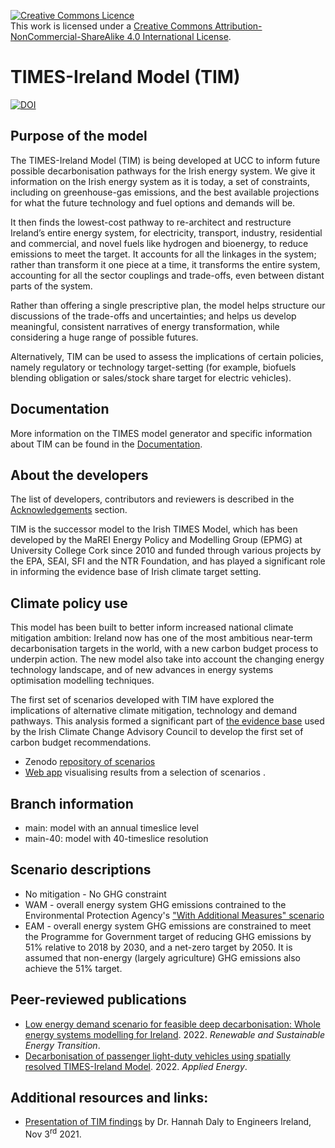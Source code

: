 
<a rel="license" href="http://creativecommons.org/licenses/by-nc-sa/4.0/"><img alt="Creative Commons Licence" style="border-width:0" src="https://i.creativecommons.org/l/by-nc-sa/4.0/88x31.png" /></a><br />This work is licensed under a <a rel="license" href="http://creativecommons.org/licenses/by-nc-sa/4.0/">Creative Commons Attribution-NonCommercial-ShareAlike 4.0 International License</a>.

# TIMES-Ireland Model (TIM)

[![DOI](https://zenodo.org/badge/429173600.svg)](https://zenodo.org/badge/latestdoi/429173600)

## Purpose of the model
The TIMES-Ireland Model (TIM) is being developed at UCC to inform future possible decarbonisation pathways for the Irish energy system. We give it information on the Irish energy system as it is today, a set of constraints, including on greenhouse-gas emissions, and the best available projections for what the future technology and fuel options and demands will be.

It then finds the lowest-cost pathway to re-architect and restructure Ireland’s entire energy system, for electricity, transport, industry, residential and commercial, and novel fuels like hydrogen and bioenergy, to reduce emissions to meet the target. It accounts for all the linkages in the system; rather than transform it one piece at a time, it transforms the entire system, accounting for all the sector couplings and trade-offs, even between distant parts of the system.

Rather than offering a single prescriptive plan, the model helps structure our discussions of the trade-offs and uncertainties; and helps us develop meaningful, consistent narratives of energy transformation, while considering a huge range of possible futures.

Alternatively, TIM can be used to assess the implications of certain policies, namely regulatory or technology target-setting (for example, biofuels blending obligation or sales/stock share target for electric vehicles).

## Documentation
More information on the TIMES model generator and specific information about TIM can be found in the [Documentation](https://doi.org/10.5194/gmd-2021-359).

## About the developers
The list of developers, contributors and reviewers is described in the [Acknowledgements](/ACKNOWLEDGEMENT.md) section. 

TIM is the successor model to the Irish TIMES Model, which has been developed by the MaREI Energy Policy and Modelling Group (EPMG) at University College Cork since 2010 and funded through various projects by the EPA, SEAI, SFI and the NTR Foundation, and has played a significant role in informing the evidence base of Irish climate target setting.

## Climate policy use
This model has been built to better inform increased national climate mitigation ambition: Ireland now has one of the most ambitious near-term decarbonisation targets in the world, with a new carbon budget process to underpin action. The new model also take into account the changing energy technology landscape, and of new advances in energy systems optimisation modelling techniques.

The first set of scenarios developed with TIM have explored the implications of alternative climate mitigation, technology and demand pathways. This analysis formed a significant part of [the evidence base](https://www.climatecouncil.ie/carbonbudgets/technicalreport/) used by the Irish Climate Change Advisory Council to develop the first set of carbon budget recommendations. 
- Zenodo [repository of scenarios](https://doi.org/10.5281/zenodo.5517363)
- [Web app](https://tim-carbon-budgets-2021.netlify.app/results/) visualising results from a selection of scenarios
.

## Branch information
- main: model with an annual timeslice level
- main-40: model with 40-timeslice resolution

## Scenario descriptions

- No mitigation - No GHG constraint
- WAM - overall energy system GHG emissions contrained to the Environmental Protection Agency's ["With Additional Measures" scenario](https://www.epa.ie/publications/monitoring--assessment/climate-change/air-emissions/irelands-greenhouse-gas-emissions-projections-2020-2040.php)
- EAM - overall energy system GHG emissions are constrained to meet the Programme for Government target of reducing GHG emissions by 51% relative to 2018 by 2030, and a net-zero target by 2050. It is assumed that non-energy (largely agriculture) GHG emissions also achieve the 51% target. 

## Peer-reviewed publications

- [Low energy demand scenario for feasible deep decarbonisation: Whole energy systems modelling for Ireland](https://doi.org/10.1016/j.rset.2022.100024). 2022. *Renewable and Sustainable Energy Transition*.
- [Decarbonisation of passenger light-duty vehicles using spatially resolved TIMES-Ireland Model](https://doi.org/10.1016/j.apenergy.2022.119078). 2022. *Applied Energy*.

## Additional resources and links:
- [Presentation of TIM findings](https://www.youtube.com/watch?v=lBShCV0rKNk) by Dr. Hannah Daly to Engineers Ireland, Nov 3<sup>rd</sup> 2021.
